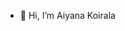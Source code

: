 - 👋 Hi, I’m Aiyana Koirala

<!---
1ayuu/1ayuu is a ✨ special ✨ repository because its `README.md` (this file) appears on your GitHub profile.
You can click the Preview link to take a look at your changes.
--->
